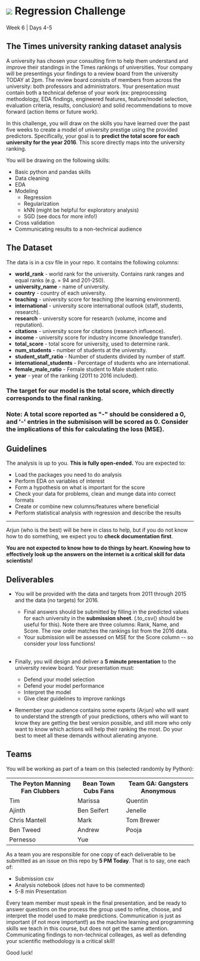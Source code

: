 # ![](https://ga-dash.s3.amazonaws.com/production/assets/logo-9f88ae6c9c3871690e33280fcf557f33.png) Regression Challenge
Week 6 | Days 4-5

## The Times university ranking dataset analysis

A university has chosen your consulting firm to help them understand and improve their standings in the Times rankings of universities.  Your company will be presentings your findings to a review board from the university TODAY at 2pm.  The review board consists of members from across the university: both professors and administrators.  Your presentation must contain both a technical defense of your work (ex: preprocessing methodology, EDA findings, engineered features, feature/model selection, evaluation criteria, results, conclusion) and solid recommendations to move forward (action items or future work).

In this challenge, you will draw on the skills you have learned over the past five weeks to create a model of university prestige using the provided predictors. Specifically, your goal is to **predict the total score for each university for the year 2016**. This score directly maps into the university ranking.

You will be drawing on the following skills:
- Basic python and pandas skills
- Data cleaning
- EDA
- Modeling
    - Regression
    - Regularization
    - kNN (might be helpful for exploratory analysis)
    - SGD (see docs for more info!)
- Cross validation
- Communicating results to a non-technical audience

## The Dataset

The data is in a csv file in your repo. It contains the following columns:

- **world_rank** - world rank for the university. Contains rank ranges and equal ranks (e.g. = 94 and 201-250).
- **university_name** - name of university.
- **country** - country of each university.
- **teaching** - university score for teaching (the learning environment).
- **international** - university score international outlook (staff, students, research).
- **research** - university score for research (volume, income and reputation).
- **citations** - university score for citations (research influence).
- **income** - university score for industry income (knowledge transfer).
- **total_score** - total score for university, used to determine rank.
- **num_students** - number of students at the university.
- **student_staff_ratio** - Number of students divided by number of staff.
- **international_students** - Percentage of students who are international.
- **female_male_ratio** - Female student to Male student ratio.
- **year** - year of the ranking (2011 to 2016 included).

### The target for our model is the **total score**, which directly corresponds to the final ranking.

### Note: A total score reported as "-" should be considered a 0, and '-' entries in the submisison will be scored as  0. Consider the implications of this for calculating the loss (MSE).


## Guidelines

The analysis is up to you. **This is fully open-ended.** You are expected to:

- Load the packages you need to do analysis
- Perform EDA on variables of interest
- Form a hypothesis on what is important for the score
- Check your data for problems, clean and munge data into correct formats
- Create or combine new columns/features where beneficial
- Perform statistical analysis with regression and describe the results

---

Arjun (who is the best) will be here in class to help, but if you do not know how to do something, we expect you to **check documentation first**.

**You are not expected to know how to do things by heart. Knowing how to effectively look up the answers on the internet is a critical skill for data scientists!**

## Deliverables

- You will be provided with the data and targets from 2011 through 2015 and the data (no targets) for 2016.
    + Final answers should be submitted by filling in the predicted values for each university in the **submission sheet**. (.to_csv() should be useful for this). Note there are three columns: Rank, Name, and Score. The row order matches the rankings list from the 2016 data.
    + Your submission will be assessed on MSE for the Score column -- so consider your loss functions! <br><br>


- Finally, you will design and deliver a **5 minute presentation** to the university review board. Your presentation must:
    + Defend your model selection
    + Defend your model performance
    + Interpret the model
    + Give clear guidelines to improve rankings


- Remember your audience contains some experts (Arjun) who will want to understand the strength of your predictions, others who will want to know they are getting the best version possible, and still more who only want to know which actions will help their ranking the most.  Do your best to meet all these demands without alienating anyone.

## Teams

You will be working as part of a team on this (selected randomly by Python):

<table>
<tr>
<th>The Peyton Manning Fan Clubbers</th>
<th>Bean Town Cubs Fans</th>
<th>Team GA: Gangsters Anonymous</th>
</tr>

<tr>
<td>Tim</td>
<td>Marissa</td>
<td>Quentin</td>
</tr>

<tr>
<td>Ajinth</td>
<td>Ben Seifert</td>
<td>Jenelle</td>
</tr>

<tr>
<td>Chris Mantell</td>
<td>Mark</td>
<td>Tom Brewer</td>
</tr>


<tr>
<td>Ben Tweed</td>
<td>Andrew</td>
<td>Pooja</td>
</tr>

<tr>
<td>Pernesso</td>
<td>Yue</td>
<td></td>
</tr>

</table>


As a team you are responsible for one copy of each deliverable to be submitted as an issue on this repo by **5 PM Today**.  That is to say, one each of:
- Submission csv
- Analysis notebook (does not have to be commented)
- 5-8 min Presentation

Every team member must speak in the final presentation, and be ready to answer questions on the process the group used to refine, choose, and interpret the model used to make predictions. Communication is just as important (if not more important!) as the machine learning and programming skills we teach in this course, but does not get the same attention. Communicating findings to non-technical colleages, as well as defending your scientific methodology is a critical skill!

Good luck!

